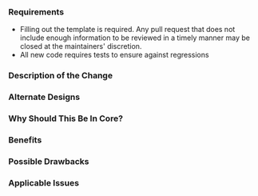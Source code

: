 ### Requirements

* Filling out the template is required. Any pull request that does not include enough information to be reviewed in a timely manner may be closed at the maintainers' discretion.
* All new code requires tests to ensure against regressions

### Description of the Change

<!--

We must be able to understand the design of your change from this description. If we can't get a good idea of what the code will be doing from the description here, the pull request may be closed at the maintainers' discretion. Keep in mind that the maintainer reviewing this PR may not be familiar with or have worked with the code here recently, so please walk us through the concepts.

-->

### Alternate Designs

<!-- Explain what other alternates were considered and why the proposed version was selected -->

### Why Should This Be In Core?

<!-- Explain why this functionality should be in ez-game-engine/master as opposed to a package -->

### Benefits

<!-- What benefits will be realized by the code change? -->

### Possible Drawbacks

<!-- What are the possible side-effects or negative impacts of the code change? -->

### Applicable Issues

<!-- Enter any applicable Issues here -->